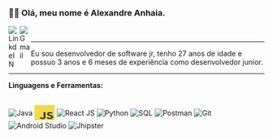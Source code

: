 ### 👋🏾 Olá, meu nome é Alexandre Anhaia.

<a target="_blank" href="https://www.linkedin.com/in/alexandre-anhaia-0bb1b5171/">
  <img align="left" alt="LinkdeIN" width="22px" src="https://cdn-icons-png.flaticon.com/512/174/174857.png" />
</a>
<a target="_blank" href="mailto:alexandreaa10@hotmail.com">
  <img align="left" alt="Gmail" width="22px" src="https://cdn-icons-png.flaticon.com/512/6052/6052250.png" />
</a>  
</br>

---- 

Eu sou desenvolvedor de software jr, tenho 27 anos de idade e possuo 3 anos e 6 meses de experiência como desenvolvedor junior.


----

**Linguagens e Ferramentas:**
<div style="display: inline_block"><br>
  <img align="center" alt="Java" height="30" width="40" src="https://api.iconify.design/logos:java.svg">
  <img align="center" alt="JavaScript" height="30" width="40" src="https://raw.githubusercontent.com/github/explore/80688e429a7d4ef2fca1e82350fe8e3517d3494d/topics/javascript/javascript.png">
  <img align="center" alt="React JS" height="30" width="40" src="https://p7.hiclipart.com/preview/224/525/139/react-javascript-library-angularjs-github-native-thumbnail.jpg">
  <img align="center" alt="Python" height="30" width="40" src="https://api.iconify.design/logos:python.svg">
  <img align="center" alt="SQL" height="30" width="40" src="https://icons-for-free.com/iconfiles/png/512/file+sql+icon-1320183612970878250.png">
  <img align="center" alt="Postman" height="30" width="40" src="https://api.iconify.design/logos:postman.svg">
  <img align="center" alt="Git" height="30" width="40" src="https://api.iconify.design/logos:git-icon.svg">
  <img align="center" alt="Android Studio" height="30" width="40" src="https://p7.hiclipart.com/preview/483/345/293/android-studio-integrated-development-environment-intellij-idea-software-build-studio.jpg">
  <img align="center" alt="Jhipster" height="30" width="40" src="https://miro.medium.com/max/996/1*eJbH6ce7CmupKbfV8SLsPg.png">
</div>

